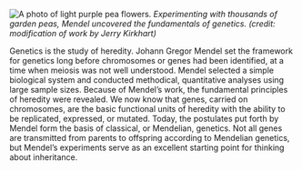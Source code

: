 ![A photo of light purple pea flowers.][1] _Experimenting with thousands of garden peas, Mendel uncovered the fundamentals of genetics. (credit: modification of work by Jerry Kirkhart)_

Genetics is the study of heredity. Johann Gregor Mendel set the framework for genetics long before chromosomes or genes had been identified, at a time when meiosis was not well understood. Mendel selected a simple biological system and conducted methodical, quantitative analyses using large sample sizes. Because of Mendel’s work, the fundamental principles of heredity were revealed. We now know that genes, carried on chromosomes, are the basic functional units of heredity with the ability to be replicated, expressed, or mutated. Today, the postulates put forth by Mendel form the basis of classical, or Mendelian, genetics. Not all genes are transmitted from parents to offspring according to Mendelian genetics, but Mendel’s experiments serve as an excellent starting point for thinking about inheritance.

   [1]: https://cnx.org/resources/a8355d6cef6f600705a115a18a5a01b337d71574/Figure_08_00_00.jpg


